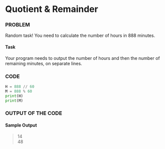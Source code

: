 # Quotient & Remainder

### PROBLEM

Random task! You need to calculate the number of hours in 888 minutes.

#### Task

Your program needs to output the number of hours and then the number of remaining minutes, on separate lines.

### CODE

```python
H = 888 // 60
M = 888 % 60
print(H)
print(M)
```

### OUTPUT OF THE CODE

#### Sample Output

> 14<br>
> 48<br>
